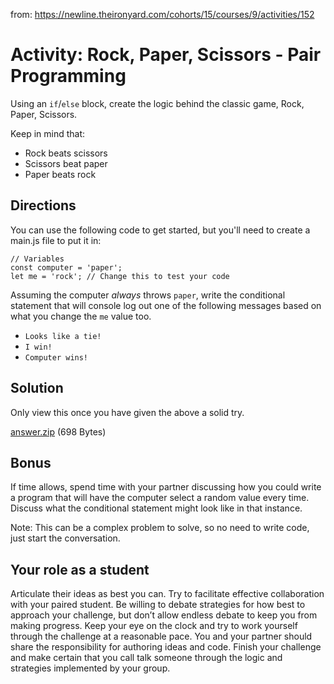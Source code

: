 from: https://newline.theironyard.com/cohorts/15/courses/9/activities/152

# Activity: Rock, Paper, Scissors - Pair Programming

Using an `if`/`else` block, create the logic behind the classic game, Rock, Paper, Scissors.

Keep in mind that:

* Rock beats scissors
* Scissors beat paper
* Paper beats rock

## Directions  
You can use the following code to get started, but you'll need to create a main.js file to put it in:

```
// Variables
const computer = 'paper';
let me = 'rock'; // Change this to test your code
```

Assuming the computer *always* throws `paper`, write the conditional statement that will console log out one of the following messages based on what you change the `me` value too.

* `Looks like a tie!`
* `I win!`
* `Computer wins!`

## Solution  
Only view this once you have given the above a solid try.

[answer.zip](https://github.com/JamieBort/RockPaperScissors/blob/master/SourceFiles/b9d28900-answer.zip?raw=true) (698 Bytes)

## Bonus  
If time allows, spend time with your partner discussing how you could write a program that will have the computer select a random value every time. Discuss what the conditional statement might look like in that instance.

Note: This can be a complex problem to solve, so no need to write code, just start the conversation.

## Your role as a student

Articulate their ideas as best you can. Try to facilitate effective collaboration with your paired student. Be willing to debate strategies for how best to approach your challenge, but don’t allow endless debate to keep you from making progress. Keep your eye on the clock and try to work yourself through the challenge at a reasonable pace. You and your partner should share the responsibility for authoring ideas and code. Finish your challenge and make certain that you call talk someone through the logic and strategies implemented by your group.
